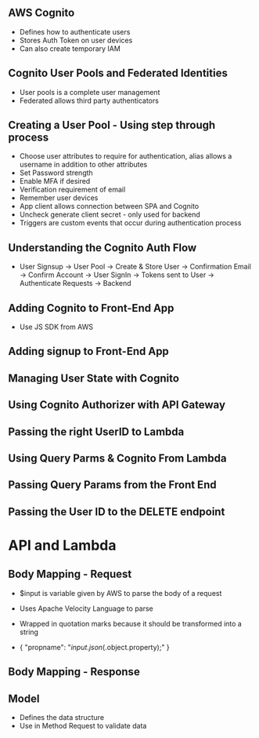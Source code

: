 ## AWS Cognito
- Defines how to authenticate users
- Stores Auth Token on user devices
- Can also create temporary IAM

## Cognito User Pools and Federated Identities
- User pools is a complete user management
- Federated allows third party authenticators

## Creating a User Pool - Using step through process
- Choose user attributes to require for authentication, alias allows a username in addition to other attributes
- Set Password strength
- Enable MFA if desired
- Verification requirement of email
- Remember user devices
- App client allows connection between SPA and Cognito
- Uncheck generate client secret - only used for backend
- Triggers are custom events that occur during authentication process

## Understanding the Cognito Auth Flow
- User Signsup -> User Pool -> Create & Store User -> Confirmation Email -> Confirm Account -> User SignIn -> Tokens sent to User -> Authenticate Requests -> Backend

## Adding Cognito to Front-End App
- Use JS SDK from AWS

## Adding signup to Front-End App


## Managing User State with Cognito


## Using Cognito Authorizer with API Gateway


## Passing the right UserID to Lambda


## Using Query Parms & Cognito From Lambda


## Passing Query Params from the Front End


## Passing the User ID to the DELETE endpoint


# API and Lambda

## Body Mapping - Request
- $input is variable given by AWS to parse the body of a request
- Uses Apache Velocity Language to parse
- Wrapped in quotation marks because it should be transformed into a string

- 	{
		"propname": "$input.json($.object.property);"
	}

## Body Mapping - Response

## Model
- Defines the data structure
- Use in Method Request to validate data

